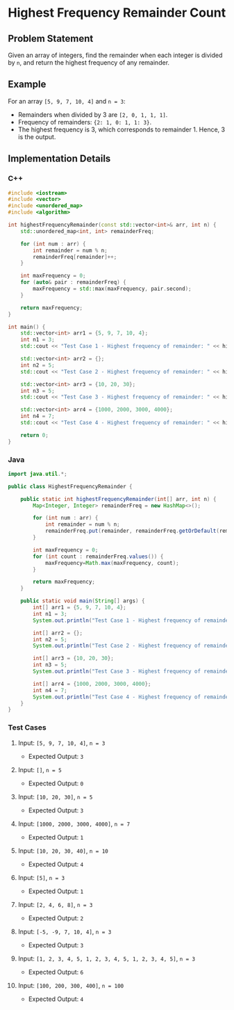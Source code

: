 # Highest Frequency Remainder Count

## Problem Statement

Given an array of integers, find the remainder when each integer is divided by `n`, and return the highest frequency of any remainder.

## Example

For an array `[5, 9, 7, 10, 4]` and `n = 3`:
- Remainders when divided by 3 are `[2, 0, 1, 1, 1]`.
- Frequency of remainders: `{2: 1, 0: 1, 1: 3}`.
- The highest frequency is 3, which corresponds to remainder 1. Hence, 3 is the output.

## Implementation Details

### C++

```cpp
#include <iostream>
#include <vector>
#include <unordered_map>
#include <algorithm>

int highestFrequencyRemainder(const std::vector<int>& arr, int n) {
    std::unordered_map<int, int> remainderFreq;

    for (int num : arr) {
        int remainder = num % n;
        remainderFreq[remainder]++;
    }

    int maxFrequency = 0;
    for (auto& pair : remainderFreq) {
        maxFrequency = std::max(maxFrequency, pair.second);
    }

    return maxFrequency;
}

int main() {
    std::vector<int> arr1 = {5, 9, 7, 10, 4};
    int n1 = 3;
    std::cout << "Test Case 1 - Highest frequency of remainder: " << highestFrequencyRemainder(arr1, n1) << std::endl;

    std::vector<int> arr2 = {};
    int n2 = 5;
    std::cout << "Test Case 2 - Highest frequency of remainder: " << highestFrequencyRemainder(arr2, n2) << std::endl;

    std::vector<int> arr3 = {10, 20, 30};
    int n3 = 5;
    std::cout << "Test Case 3 - Highest frequency of remainder: " << highestFrequencyRemainder(arr3, n3) << std::endl;

    std::vector<int> arr4 = {1000, 2000, 3000, 4000};
    int n4 = 7;
    std::cout << "Test Case 4 - Highest frequency of remainder: " << highestFrequencyRemainder(arr4, n4) << std::endl;

    return 0;
}
```
### Java

```java
import java.util.*;

public class HighestFrequencyRemainder {

    public static int highestFrequencyRemainder(int[] arr, int n) {
        Map<Integer, Integer> remainderFreq = new HashMap<>();

        for (int num : arr) {
            int remainder = num % n;
            remainderFreq.put(remainder, remainderFreq.getOrDefault(remainder, 0) + 1);
        }

        int maxFrequency = 0;
        for (int count : remainderFreq.values()) {
            maxFrequency=Math.max(maxFrequency, count);
        }

        return maxFrequency;
    }

    public static void main(String[] args) {
        int[] arr1 = {5, 9, 7, 10, 4};
        int n1 = 3;
        System.out.println("Test Case 1 - Highest frequency of remainder: " + highestFrequencyRemainder(arr1, n1));

        int[] arr2 = {};
        int n2 = 5;
        System.out.println("Test Case 2 - Highest frequency of remainder: " + highestFrequencyRemainder(arr2, n2));

        int[] arr3 = {10, 20, 30};
        int n3 = 5;
        System.out.println("Test Case 3 - Highest frequency of remainder: " + highestFrequencyRemainder(arr3, n3));

        int[] arr4 = {1000, 2000, 3000, 4000};
        int n4 = 7;
        System.out.println("Test Case 4 - Highest frequency of remainder: " + highestFrequencyRemainder(arr4, n4));
    }
}
```

### Test Cases
1. Input: `[5, 9, 7, 10, 4]`, `n = 3`
   - Expected Output: `3`

2. Input: `[]`, `n = 5`
   - Expected Output: `0`

3. Input: `[10, 20, 30]`, `n = 5`
   - Expected Output: `3`

4. Input: `[1000, 2000, 3000, 4000]`, `n = 7`
   - Expected Output: `1`

5. Input: `[10, 20, 30, 40]`, `n = 10`
   - Expected Output: `4`

6. Input: `[5]`, `n = 3`
   - Expected Output: `1`

7. Input: `[2, 4, 6, 8]`, `n = 3`
   - Expected Output: `2`

8. Input: `[-5, -9, 7, 10, 4]`, `n = 3`
   - Expected Output: `3`

9. Input: `[1, 2, 3, 4, 5, 1, 2, 3, 4, 5, 1, 2, 3, 4, 5]`, `n = 3`
   - Expected Output: `6`

10. Input: `[100, 200, 300, 400]`, `n = 100`
    - Expected Output: `4`

